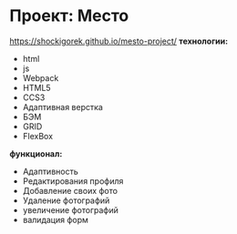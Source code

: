 # Проект: Место
<https://shockigorek.github.io/mesto-project/>
**технологии:**
- html
- js
- Webpack
- HTML5
- CCS3
- Адаптивная верстка
- БЭМ
- GRID
- FlexBox

**функционал:**
- Адаптивность
- Редактирования профиля
- Добавление своих фото
- Удаление фотографий
- увеличение фотографий
- валидация форм



